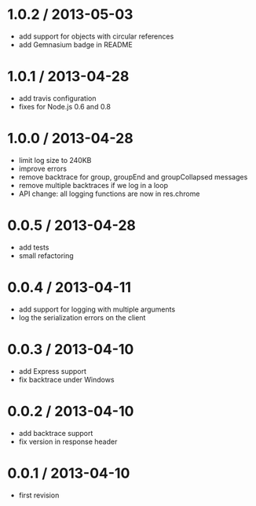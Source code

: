 1.0.2 / 2013-05-03
==================

  * add support for objects with circular references
  * add Gemnasium badge in README

1.0.1 / 2013-04-28
==================

  * add travis configuration
  * fixes for Node.js 0.6 and 0.8

1.0.0 / 2013-04-28
==================

  * limit log size to 240KB
  * improve errors
  * remove backtrace for group, groupEnd and groupCollapsed messages
  * remove multiple backtraces if we log in a loop
  * API change: all logging functions are now in res.chrome

0.0.5 / 2013-04-28
==================

  * add tests
  * small refactoring

0.0.4 / 2013-04-11
==================

  * add support for logging with multiple arguments
  * log the serialization errors on the client

0.0.3 / 2013-04-10
==================

  * add Express support
  * fix backtrace under Windows

0.0.2 / 2013-04-10
==================

  * add backtrace support
  * fix version in response header

0.0.1 / 2013-04-10
==================
  * first revision
